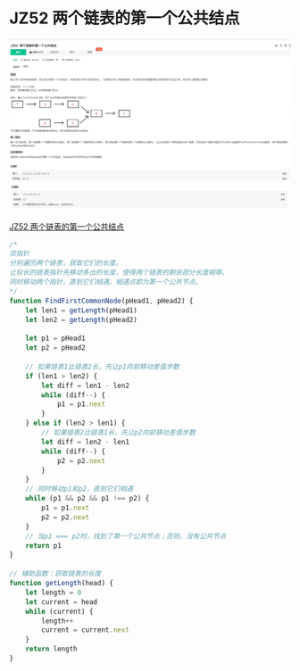 # JZ52 两个链表的第一个公共结点

![1](./img/JZ52%20两个链表的第一个公共结点%201.jpg)
![1](./img/JZ52%20两个链表的第一个公共结点%202.jpg)

[JZ52 两个链表的第一个公共结点](https://www.nowcoder.com/practice/6ab1d9a29e88450685099d45c9e31e46?tpId=13&tqId=23257&ru=/exam/oj/ta&qru=/ta/coding-interviews/question-ranking&sourceUrl=%2Fexam%2Foj%2Fta%3FtpId%3D13)

```js
/* 
双指针
分别遍历两个链表，获取它们的长度。
让较长的链表指针先移动多出的长度，使得两个链表的剩余部分长度相等。
同时移动两个指针，直到它们相遇。相遇点即为第一个公共节点。
*/
function FindFirstCommonNode(pHead1, pHead2) {
	let len1 = getLength(pHead1)
	let len2 = getLength(pHead2)

	let p1 = pHead1
	let p2 = pHead2

	// 如果链表1比链表2长，先让p1向前移动差值步数
	if (len1 > len2) {
		let diff = len1 - len2
		while (diff--) {
			p1 = p1.next
		}
	} else if (len2 > len1) {
		// 如果链表2比链表1长，先让p2向前移动差值步数
		let diff = len2 - len1
		while (diff--) {
			p2 = p2.next
		}
	}
	// 同时移动p1和p2，直到它们相遇
	while (p1 && p2 && p1 !== p2) {
		p1 = p1.next
		p2 = p2.next
	}
	// 当p1 === p2时，找到了第一个公共节点；否则，没有公共节点
	return p1
}

// 辅助函数：获取链表的长度
function getLength(head) {
	let length = 0
	let current = head
	while (current) {
		length++
		current = current.next
	}
	return length
}
```